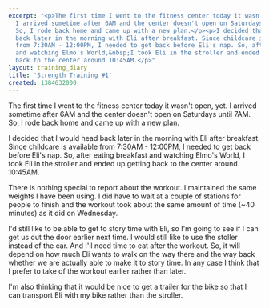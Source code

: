 ```yaml
---
excerpt: "<p>The first time I went to the fitness center today it wasn't open, yet.
  I arrived sometime after 6AM and the center doesn't open on Saturdays until 7AM.
  So, I rode back home and came up with a new plan.</p><p>I decided that I would head
  back later in the morning with Eli after breakfast. Since childcare is available
  from 7:30AM - 12:00PM, I needed to get back before Eli's nap. So, after eating breakfast
  and watching Elmo's World,&nbsp;I took Eli in the stroller and ended up getting
  back to the center around 10:45AM.</p>"
layout: training_diary
title: 'Strength Training #1'
created: 1384632000
---
```

<p>The first time I went to the fitness center today it wasn't open, yet. I arrived sometime after 6AM and the center doesn't open on Saturdays until 7AM. So, I rode back home and came up with a new plan.</p><p>I decided that I would head back later in the morning with Eli after breakfast. Since childcare is available from 7:30AM - 12:00PM, I needed to get back before Eli's nap. So, after eating breakfast and watching Elmo's World,&nbsp;I took Eli in the stroller and ended up getting back to the center around 10:45AM.</p><p>There is nothing special to report about the workout. I maintained the same weights I have been using. I did have to wait at a couple of stations for people to finish and the workout took about the same amount of time (~40 minutes) as it did on Wednesday.</p><p>I'd still like to be able to get to story time with Eli, so I'm going to see if I can get us out the door earlier next time. I would still like to use the stoller instead of the car. And I'll need time to eat after the workout. So, it will depend on how much Eli wants to walk on the way there and the way back whether we are actually able to make it to story time. In any case I think that I prefer to take of the workout earlier rather than later.</p><p>I'm also thinking that it would be nice to get a trailer for the bike so that I can transport Eli with my bike rather than the stroller.</p>
